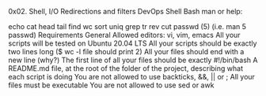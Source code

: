 0x02. Shell, I/O Redirections and filters
DevOps
Shell
Bash
man or help:

echo
cat
head
tail
find
wc
sort
uniq
grep
tr
rev
cut
passwd (5) (i.e. man 5 passwd)
Requirements
General
Allowed editors: vi, vim, emacs
All your scripts will be tested on Ubuntu 20.04 LTS
All your scripts should be exactly two lines long ($ wc -l file should print 2)
All your files should end with a new line (why?)
The first line of all your files should be exactly #!/bin/bash
A README.md file, at the root of the folder of the project, describing what each script is doing
You are not allowed to use backticks, &&, || or ;
All your files must be executable
You are not allowed to use sed or awk
